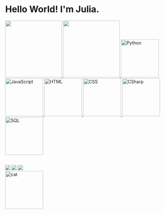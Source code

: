 # Hello World! I'm Julia. 
<table>
  <a href="https://github.com/assisjulia">
  <img height="180em" src="https://github-readme-stats.vercel.app/api?username=assisjulia&show_icons=true&theme=tokyonight&include_all_commits=true&count_private=true"/>
  <img height="180em" src="https://github-readme-stats.vercel.app/api/top-langs/?username=assisjulia&layout=compact&langs_count=6&theme=tokyonight"/>
  <img src="https://img.icons8.com/?size=100&id=uLDrtp8o8zTG&format=png&color=000000" width="120" alt="Python">
  <img src="https://img.icons8.com/nolan/64/javascript-logo.png" width="120" alt="JavaScript">
  <img src="https://img.icons8.com/?size=100&id=CMVEhOBzk3Zp&format=png&color=000000" width="120" alt="HTML">
  <img src="https://img.icons8.com/?size=100&id=5cVdiiKKi0vX&format=png&color=000000" width="120" alt="CSS">
  <img src="https://img.icons8.com/?size=100&id=59966&format=png&color=000000" width="120" alt="CSharp">
  <img src="https://img.icons8.com/?size=100&id=59952&format=png&color=000000" width="120" alt="SQL">
</table>
<div> 
  <a href="https://www.linkedin.com/in/AssisJulia/" target="_blank"><img src="https://img.shields.io/badge/-LinkedIn-%230077B5?style=for-the-badge&logo=linkedin&logoColor=white" target="_blank"></a>
  <a href = "mailto: juliaassismiguel04@gmail.com"><img src="https://img.shields.io/badge/-Gmail-%23333?style=for-the-badge&logo=gmail&logoColor=white" target="_blank"></a>
  <a href="https://www.instagram.com/aleajubs/" target="_blank"><img src="https://img.icons8.com/?size=100&id=43625&format=png&color=000000" target="_blank"></a>
</div>
<div>
    <img src="https://media1.giphy.com/media/v1.Y2lkPTc5MGI3NjExaWhndzlkc3IwNmo3eHZjZWpqeGdwd2ljeDVtbzg2eWh4OGFqanRiaCZlcD12MV9pbnRlcm5hbF9naWZfYnlfaWQmY3Q9cw/IOaLEhOlGiuwDRqgul/giphy.gif" width="120" alt="cat">
</div>  
